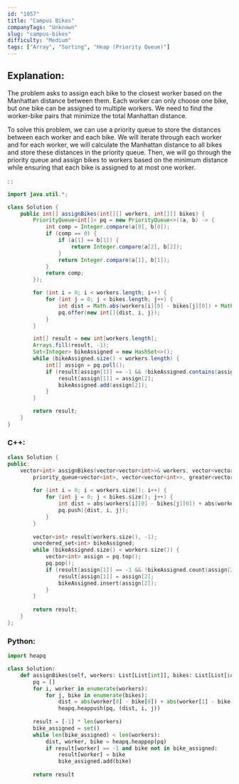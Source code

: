 ```yaml
---
id: "1057"
title: "Campus Bikes"
companyTags: "Unknown"
slug: "campus-bikes"
difficulty: "Medium"
tags: ["Array", "Sorting", "Heap (Priority Queue)"]
---
```


## Explanation:

The problem asks to assign each bike to the closest worker based on the Manhattan distance between them. Each worker can only choose one bike, but one bike can be assigned to multiple workers. We need to find the worker-bike pairs that minimize the total Manhattan distance.

To solve this problem, we can use a priority queue to store the distances between each worker and each bike. We will iterate through each worker and for each worker, we will calculate the Manhattan distance to all bikes and store these distances in the priority queue. Then, we will go through the priority queue and assign bikes to workers based on the minimum distance while ensuring that each bike is assigned to at most one worker.

:
:
```java
import java.util.*;

class Solution {
    public int[] assignBikes(int[][] workers, int[][] bikes) {
        PriorityQueue<int[]> pq = new PriorityQueue<>((a, b) -> {
            int comp = Integer.compare(a[0], b[0]);
            if (comp == 0) {
                if (a[1] == b[1]) {
                    return Integer.compare(a[2], b[2]);
                }
                return Integer.compare(a[1], b[1]);
            }
            return comp;
        });

        for (int i = 0; i < workers.length; i++) {
            for (int j = 0; j < bikes.length; j++) {
                int dist = Math.abs(workers[i][0] - bikes[j][0]) + Math.abs(workers[i][1] - bikes[j][1]);
                pq.offer(new int[]{dist, i, j});
            }
        }

        int[] result = new int[workers.length];
        Arrays.fill(result, -1);
        Set<Integer> bikeAssigned = new HashSet<>();
        while (bikeAssigned.size() < workers.length) {
            int[] assign = pq.poll();
            if (result[assign[1]] == -1 && !bikeAssigned.contains(assign[2])) {
                result[assign[1]] = assign[2];
                bikeAssigned.add(assign[2]);
            }
        }

        return result;
    }
}
```

### C++:
```cpp
class Solution {
public:
    vector<int> assignBikes(vector<vector<int>>& workers, vector<vector<int>>& bikes) {
        priority_queue<vector<int>, vector<vector<int>>, greater<vector<int>>> pq;
        
        for (int i = 0; i < workers.size(); i++) {
            for (int j = 0; j < bikes.size(); j++) {
                int dist = abs(workers[i][0] - bikes[j][0]) + abs(workers[i][1] - bikes[j][1]);
                pq.push({dist, i, j});
            }
        }
        
        vector<int> result(workers.size(), -1);
        unordered_set<int> bikeAssigned;
        while (bikeAssigned.size() < workers.size()) {
            vector<int> assign = pq.top();
            pq.pop();
            if (result[assign[1]] == -1 && !bikeAssigned.count(assign[2])) {
                result[assign[1]] = assign[2];
                bikeAssigned.insert(assign[2]);
            }
        }
        
        return result;
    }
};
```

### Python:
```python
import heapq

class Solution:
    def assignBikes(self, workers: List[List[int]], bikes: List[List[int]]) -> List[int]:
        pq = []
        for i, worker in enumerate(workers):
            for j, bike in enumerate(bikes):
                dist = abs(worker[0] - bike[0]) + abs(worker[1] - bike[1])
                heapq.heappush(pq, (dist, i, j))
        
        result = [-1] * len(workers)
        bike_assigned = set()
        while len(bike_assigned) < len(workers):
            dist, worker, bike = heapq.heappop(pq)
            if result[worker] == -1 and bike not in bike_assigned:
                result[worker] = bike
                bike_assigned.add(bike)
        
        return result
```